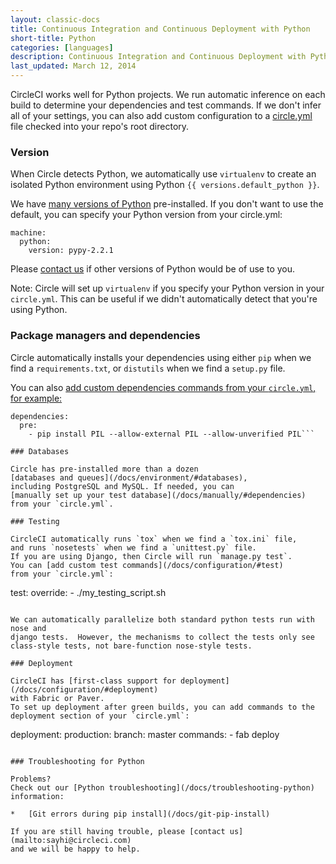 ```yaml
---
layout: classic-docs
title: Continuous Integration and Continuous Deployment with Python
short-title: Python
categories: [languages]
description: Continuous Integration and Continuous Deployment with Python
last_updated: March 12, 2014
---
```


CircleCI works well for Python projects.
We run automatic inference on each build to determine your dependencies and test commands.
If we don't infer all of your settings, you can also add custom configuration to a
[circle.yml](/docs/configuration) file checked into your repo's root directory.

### Version

When Circle detects Python, we automatically use `virtualenv`
to create an isolated Python environment using Python `{{ versions.default_python }}`.

We have
[many versions of Python](/docs/environment/#python)
pre-installed. If you don't want to use the default, you can specify your Python version from your circle.yml:

```
machine:
  python:
    version: pypy-2.2.1
```

Please [contact us](mailto:sayhi@circleci.com)
if other versions of Python would be of use to you.

<span class='label label-info'>Note:</span>
Circle will set up `virtualenv` if you specify your Python version in your `circle.yml`.
This can be useful if we didn't automatically detect that you're using Python.

### Package managers and dependencies

Circle automatically installs your dependencies using either `pip`
when we find a `requirements.txt`, or `distutils`
when we find a `setup.py` file.

You can also
[add custom dependencies commands from your `circle.yml`, for example:](/docs/configuration/#dependencies)

```
dependencies:
  pre:
    - pip install PIL --allow-external PIL --allow-unverified PIL```

### Databases

Circle has pre-installed more than a dozen
[databases and queues](/docs/environment/#databases),
including PostgreSQL and MySQL. If needed, you can
[manually set up your test database](/docs/manually/#dependencies)
from your `circle.yml`.

### Testing

CircleCI automatically runs `tox` when we find a `tox.ini` file,
and runs `nosetests` when we find a `unittest.py` file.
If you are using Django, then Circle will run `manage.py test`.
You can [add custom test commands](/docs/configuration/#test)
from your `circle.yml`:

```
test:
  override:
    - ./my_testing_script.sh
```

We can automatically parallelize both standard python tests run with nose and
django tests.  However, the mechanisms to collect the tests only see
class-style tests, not bare-function nose-style tests.

### Deployment

CircleCI has [first-class support for deployment](/docs/configuration/#deployment)
with Fabric or Paver.
To set up deployment after green builds, you can add commands to the deployment section of your `circle.yml`:

```
deployment:
  production:
    branch: master
    commands:
      - fab deploy
```

### Troubleshooting for Python

Problems?
Check out our [Python troubleshooting](/docs/troubleshooting-python)
information:

*   [Git errors during pip install](/docs/git-pip-install)

If you are still having trouble, please [contact us](mailto:sayhi@circleci.com)
and we will be happy to help.

